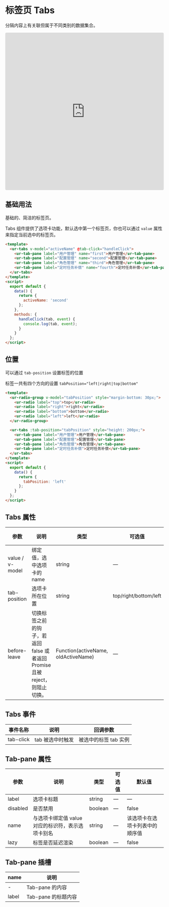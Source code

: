 # 标签页 Tabs

分隔内容上有关联但属于不同类别的数据集合。

<iframe src="https://codesandbox.io/embed/tabs-w7vlg?fontsize=14&hidenavigation=1&module=%2Fsrc%2Fcomponents%2Ftabs.vue&theme=dark"
     style="width:100%; height:500px; border:0; border-radius: 4px; overflow:hidden;"
     title="tabs"
     allow="accelerometer; ambient-light-sensor; camera; encrypted-media; geolocation; gyroscope; hid; microphone; midi; payment; usb; vr; xr-spatial-tracking"
     sandbox="allow-forms allow-modals allow-popups allow-presentation allow-same-origin allow-scripts"
   ></iframe>

## 基础用法

基础的、简洁的标签页。

Tabs 组件提供了选项卡功能，默认选中第一个标签页，你也可以通过 `value` 属性来指定当前选中的标签页。

```html
<template>
  <ur-tabs v-model="activeName" @tab-click="handleClick">
    <ur-tab-pane label="用户管理" name="first">用户管理</ur-tab-pane>
    <ur-tab-pane label="配置管理" name="second">配置管理</ur-tab-pane>
    <ur-tab-pane label="角色管理" name="third">角色管理</ur-tab-pane>
    <ur-tab-pane label="定时任务补偿" name="fourth">定时任务补偿</ur-tab-pane>
  </ur-tabs>
</template>
<script>
  export default {
    data() {
      return {
        activeName: 'second'
      };
    },
    methods: {
      handleClick(tab, event) {
        console.log(tab, event);
      }
    }
  };
</script>
```

## 位置

可以通过 `tab-position` 设置标签的位置

标签一共有四个方向的设置 `tabPosition="left|right|top|bottom"`

```html
<template>
  <ur-radio-group v-model="tabPosition" style="margin-bottom: 30px;">
    <ur-radio label="top">top</ur-radio>
    <ur-radio label="right">right</ur-radio>
    <ur-radio label="bottom">bottom</ur-radio>
    <ur-radio label="left">left</ur-radio>
  </ur-radio-group>

  <ur-tabs :tab-position="tabPosition" style="height: 200px;">
    <ur-tab-pane label="用户管理">用户管理</ur-tab-pane>
    <ur-tab-pane label="配置管理">配置管理</ur-tab-pane>
    <ur-tab-pane label="角色管理">角色管理</ur-tab-pane>
    <ur-tab-pane label="定时任务补偿">定时任务补偿</ur-tab-pane>
  </ur-tabs>
</template>
<script>
  export default {
    data() {
      return {
        tabPosition: 'left'
      };
    }
  };
</script>
```

## Tabs 属性
| 参数       | 说明     | 类型      | 可选值       | 默认值   |
|---------- |-------- |---------- |-------------  |-------- |
| value / v-model  | 绑定值，选中选项卡的 name  | string   |  —  | 首个选项卡的 name |
| tab-position  | 选项卡所在位置 | string   |  top/right/bottom/left  |  top |
| before-leave | 切换标签之前的钩子，若返回 false 或者返回 Promise 且被 reject，则阻止切换。 | Function(activeName, oldActiveName) | — | — |

## Tabs 事件
| 事件名称 | 说明 | 回调参数 |
|---------- |-------- |---------- |
| tab-click  | tab 被选中时触发 | 被选中的标签 tab 实例 |

## Tab-pane 属性
| 参数       | 说明     | 类型      | 可选值       | 默认值   |
|---------- |-------- |---------- |-------------  |-------- |
| label     | 选项卡标题   | string   | — |    —     |
| disabled | 是否禁用 | boolean | — | false |
| name      | 与选项卡绑定值 value 对应的标识符，表示选项卡别名 | string | — | 该选项卡在选项卡列表中的顺序值 |
| lazy  | 标签是否延迟渲染   | boolean   | — |  false  |

## Tab-pane 插槽

| name | 说明 |
|------|--------|
| - | Tab-pane 的内容 |
| label | Tab-pane 的标题内容 |